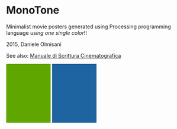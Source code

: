 # MonoTone
Minimalist movie posters generated using Processing programming language *using one single color*!!

2015, Daniele Olmisani

See also: [Manuale di Scrittura Cinematografica](https://github.com/mad4j/processing-movies/blob/master/manuale-di-programmazione-cinematografica/README.md)

<img src="hulk/hulk.png" width="120px" title="Hulk">
<img src="avatar/avatar.png" width="120px" title="Avatar">

